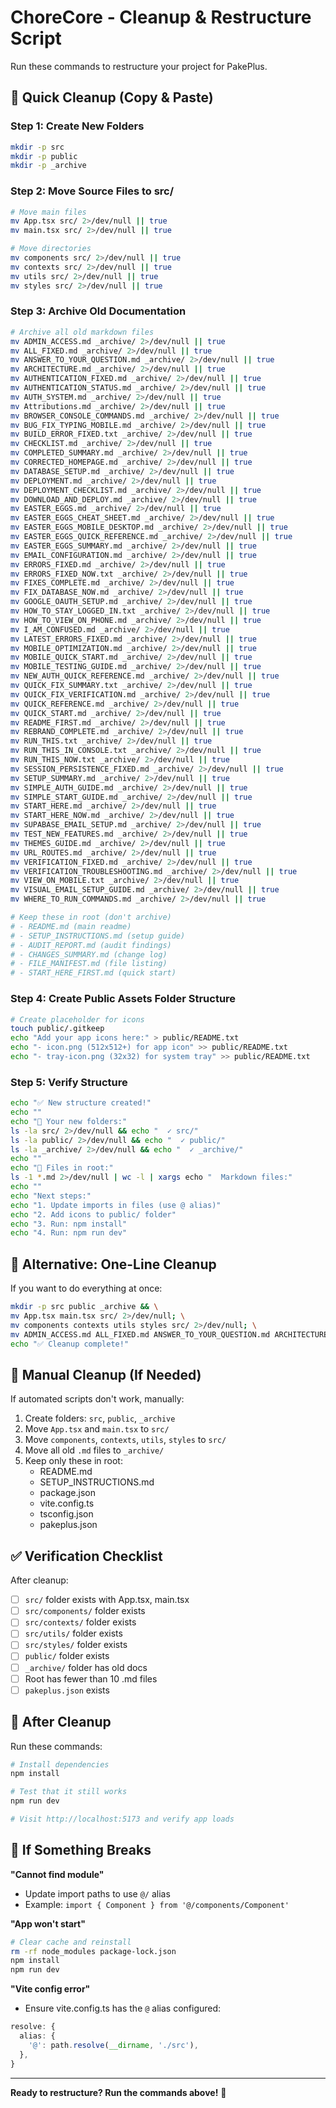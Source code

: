 # ChoreCore - Cleanup & Restructure Script

Run these commands to restructure your project for PakePlus.

## 🚀 Quick Cleanup (Copy & Paste)

### Step 1: Create New Folders

```bash
mkdir -p src
mkdir -p public
mkdir -p _archive
```

### Step 2: Move Source Files to src/

```bash
# Move main files
mv App.tsx src/ 2>/dev/null || true
mv main.tsx src/ 2>/dev/null || true

# Move directories
mv components src/ 2>/dev/null || true
mv contexts src/ 2>/dev/null || true
mv utils src/ 2>/dev/null || true
mv styles src/ 2>/dev/null || true
```

### Step 3: Archive Old Documentation

```bash
# Archive all old markdown files
mv ADMIN_ACCESS.md _archive/ 2>/dev/null || true
mv ALL_FIXED.md _archive/ 2>/dev/null || true
mv ANSWER_TO_YOUR_QUESTION.md _archive/ 2>/dev/null || true
mv ARCHITECTURE.md _archive/ 2>/dev/null || true
mv AUTHENTICATION_FIXED.md _archive/ 2>/dev/null || true
mv AUTHENTICATION_STATUS.md _archive/ 2>/dev/null || true
mv AUTH_SYSTEM.md _archive/ 2>/dev/null || true
mv Attributions.md _archive/ 2>/dev/null || true
mv BROWSER_CONSOLE_COMMANDS.md _archive/ 2>/dev/null || true
mv BUG_FIX_TYPING_MOBILE.md _archive/ 2>/dev/null || true
mv BUILD_ERROR_FIXED.txt _archive/ 2>/dev/null || true
mv CHECKLIST.md _archive/ 2>/dev/null || true
mv COMPLETED_SUMMARY.md _archive/ 2>/dev/null || true
mv CORRECTED_HOMEPAGE.md _archive/ 2>/dev/null || true
mv DATABASE_SETUP.md _archive/ 2>/dev/null || true
mv DEPLOYMENT.md _archive/ 2>/dev/null || true
mv DEPLOYMENT_CHECKLIST.md _archive/ 2>/dev/null || true
mv DOWNLOAD_AND_DEPLOY.md _archive/ 2>/dev/null || true
mv EASTER_EGGS.md _archive/ 2>/dev/null || true
mv EASTER_EGGS_CHEAT_SHEET.md _archive/ 2>/dev/null || true
mv EASTER_EGGS_MOBILE_DESKTOP.md _archive/ 2>/dev/null || true
mv EASTER_EGGS_QUICK_REFERENCE.md _archive/ 2>/dev/null || true
mv EASTER_EGGS_SUMMARY.md _archive/ 2>/dev/null || true
mv EMAIL_CONFIGURATION.md _archive/ 2>/dev/null || true
mv ERRORS_FIXED.md _archive/ 2>/dev/null || true
mv ERRORS_FIXED_NOW.txt _archive/ 2>/dev/null || true
mv FIXES_COMPLETE.md _archive/ 2>/dev/null || true
mv FIX_DATABASE_NOW.md _archive/ 2>/dev/null || true
mv GOOGLE_OAUTH_SETUP.md _archive/ 2>/dev/null || true
mv HOW_TO_STAY_LOGGED_IN.txt _archive/ 2>/dev/null || true
mv HOW_TO_VIEW_ON_PHONE.md _archive/ 2>/dev/null || true
mv I_AM_CONFUSED.md _archive/ 2>/dev/null || true
mv LATEST_ERRORS_FIXED.md _archive/ 2>/dev/null || true
mv MOBILE_OPTIMIZATION.md _archive/ 2>/dev/null || true
mv MOBILE_QUICK_START.md _archive/ 2>/dev/null || true
mv MOBILE_TESTING_GUIDE.md _archive/ 2>/dev/null || true
mv NEW_AUTH_QUICK_REFERENCE.md _archive/ 2>/dev/null || true
mv QUICK_FIX_SUMMARY.txt _archive/ 2>/dev/null || true
mv QUICK_FIX_VERIFICATION.md _archive/ 2>/dev/null || true
mv QUICK_REFERENCE.md _archive/ 2>/dev/null || true
mv QUICK_START.md _archive/ 2>/dev/null || true
mv README_FIRST.md _archive/ 2>/dev/null || true
mv REBRAND_COMPLETE.md _archive/ 2>/dev/null || true
mv RUN_THIS.txt _archive/ 2>/dev/null || true
mv RUN_THIS_IN_CONSOLE.txt _archive/ 2>/dev/null || true
mv RUN_THIS_NOW.txt _archive/ 2>/dev/null || true
mv SESSION_PERSISTENCE_FIXED.md _archive/ 2>/dev/null || true
mv SETUP_SUMMARY.md _archive/ 2>/dev/null || true
mv SIMPLE_AUTH_GUIDE.md _archive/ 2>/dev/null || true
mv SIMPLE_START_GUIDE.md _archive/ 2>/dev/null || true
mv START_HERE.md _archive/ 2>/dev/null || true
mv START_HERE_NOW.md _archive/ 2>/dev/null || true
mv SUPABASE_EMAIL_SETUP.md _archive/ 2>/dev/null || true
mv TEST_NEW_FEATURES.md _archive/ 2>/dev/null || true
mv THEMES_GUIDE.md _archive/ 2>/dev/null || true
mv URL_ROUTES.md _archive/ 2>/dev/null || true
mv VERIFICATION_FIXED.md _archive/ 2>/dev/null || true
mv VERIFICATION_TROUBLESHOOTING.md _archive/ 2>/dev/null || true
mv VIEW_ON_MOBILE.txt _archive/ 2>/dev/null || true
mv VISUAL_EMAIL_SETUP_GUIDE.md _archive/ 2>/dev/null || true
mv WHERE_TO_RUN_COMMANDS.md _archive/ 2>/dev/null || true

# Keep these in root (don't archive)
# - README.md (main readme)
# - SETUP_INSTRUCTIONS.md (setup guide)
# - AUDIT_REPORT.md (audit findings)
# - CHANGES_SUMMARY.md (change log)
# - FILE_MANIFEST.md (file listing)
# - START_HERE_FIRST.md (quick start)
```

### Step 4: Create Public Assets Folder Structure

```bash
# Create placeholder for icons
touch public/.gitkeep
echo "Add your app icons here:" > public/README.txt
echo "- icon.png (512x512+) for app icon" >> public/README.txt
echo "- tray-icon.png (32x32) for system tray" >> public/README.txt
```

### Step 5: Verify Structure

```bash
echo "✅ New structure created!"
echo ""
echo "📁 Your new folders:"
ls -la src/ 2>/dev/null && echo "  ✓ src/"
ls -la public/ 2>/dev/null && echo "  ✓ public/"
ls -la _archive/ 2>/dev/null && echo "  ✓ _archive/"
echo ""
echo "📄 Files in root:"
ls -1 *.md 2>/dev/null | wc -l | xargs echo "  Markdown files:"
echo ""
echo "Next steps:"
echo "1. Update imports in files (use @ alias)"
echo "2. Add icons to public/ folder"
echo "3. Run: npm install"
echo "4. Run: npm run dev"
```

## 🔄 Alternative: One-Line Cleanup

If you want to do everything at once:

```bash
mkdir -p src public _archive && \
mv App.tsx main.tsx src/ 2>/dev/null; \
mv components contexts utils styles src/ 2>/dev/null; \
mv ADMIN_ACCESS.md ALL_FIXED.md ANSWER_TO_YOUR_QUESTION.md ARCHITECTURE.md AUTHENTICATION_FIXED.md AUTHENTICATION_STATUS.md AUTH_SYSTEM.md Attributions.md BROWSER_CONSOLE_COMMANDS.md BUG_FIX_TYPING_MOBILE.md BUILD_ERROR_FIXED.txt CHECKLIST.md COMPLETED_SUMMARY.md CORRECTED_HOMEPAGE.md DATABASE_SETUP.md DEPLOYMENT.md DEPLOYMENT_CHECKLIST.md DOWNLOAD_AND_DEPLOY.md EASTER_EGGS.md EASTER_EGGS_CHEAT_SHEET.md EASTER_EGGS_MOBILE_DESKTOP.md EASTER_EGGS_QUICK_REFERENCE.md EASTER_EGGS_SUMMARY.md EMAIL_CONFIGURATION.md ERRORS_FIXED.md ERRORS_FIXED_NOW.txt FIXES_COMPLETE.md FIX_DATABASE_NOW.md GOOGLE_OAUTH_SETUP.md HOW_TO_STAY_LOGGED_IN.txt HOW_TO_VIEW_ON_PHONE.md I_AM_CONFUSED.md LATEST_ERRORS_FIXED.md MOBILE_OPTIMIZATION.md MOBILE_QUICK_START.md MOBILE_TESTING_GUIDE.md NEW_AUTH_QUICK_REFERENCE.md QUICK_FIX_SUMMARY.txt QUICK_FIX_VERIFICATION.md QUICK_REFERENCE.md QUICK_START.md README_FIRST.md REBRAND_COMPLETE.md RUN_THIS.txt RUN_THIS_IN_CONSOLE.txt RUN_THIS_NOW.txt SESSION_PERSISTENCE_FIXED.md SETUP_SUMMARY.md SIMPLE_AUTH_GUIDE.md SIMPLE_START_GUIDE.md START_HERE.md START_HERE_NOW.md SUPABASE_EMAIL_SETUP.md TEST_NEW_FEATURES.md THEMES_GUIDE.md URL_ROUTES.md VERIFICATION_FIXED.md VERIFICATION_TROUBLESHOOTING.md VIEW_ON_MOBILE.txt VISUAL_EMAIL_SETUP_GUIDE.md WHERE_TO_RUN_COMMANDS.md _archive/ 2>/dev/null; \
echo "✅ Cleanup complete!"
```

## 📝 Manual Cleanup (If Needed)

If automated scripts don't work, manually:

1. Create folders: `src`, `public`, `_archive`
2. Move `App.tsx` and `main.tsx` to `src/`
3. Move `components`, `contexts`, `utils`, `styles` to `src/`
4. Move all old `.md` files to `_archive/`
5. Keep only these in root:
   - README.md
   - SETUP_INSTRUCTIONS.md
   - package.json
   - vite.config.ts
   - tsconfig.json
   - pakeplus.json

## ✅ Verification Checklist

After cleanup:

- [ ] `src/` folder exists with App.tsx, main.tsx
- [ ] `src/components/` folder exists
- [ ] `src/contexts/` folder exists
- [ ] `src/utils/` folder exists
- [ ] `src/styles/` folder exists
- [ ] `public/` folder exists
- [ ] `_archive/` folder has old docs
- [ ] Root has fewer than 10 .md files
- [ ] `pakeplus.json` exists

## 🚀 After Cleanup

Run these commands:

```bash
# Install dependencies
npm install

# Test that it still works
npm run dev

# Visit http://localhost:5173 and verify app loads
```

## 🐛 If Something Breaks

**"Cannot find module"**
- Update import paths to use `@/` alias
- Example: `import { Component } from '@/components/Component'`

**"App won't start"**
```bash
# Clear cache and reinstall
rm -rf node_modules package-lock.json
npm install
npm run dev
```

**"Vite config error"**
- Ensure vite.config.ts has the `@` alias configured:
```typescript
resolve: {
  alias: {
    '@': path.resolve(__dirname, './src'),
  },
}
```

---

**Ready to restructure? Run the commands above!** 🎉
